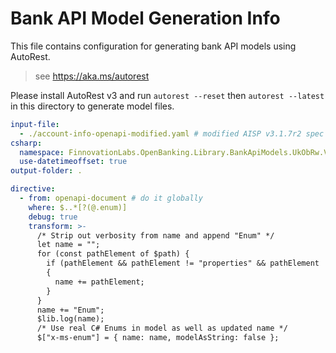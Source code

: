 # Bank API Model Generation Info

This file contains configuration for generating bank API models using AutoRest.

> see https://aka.ms/autorest

Please install AutoRest v3 and run `autorest --reset` then `autorest --latest` in this directory to generate model
files.

``` yaml
input-file:
  - ./account-info-openapi-modified.yaml # modified AISP v3.1.7r2 spec
csharp:
  namespace: FinnovationLabs.OpenBanking.Library.BankApiModels.UkObRw.V3p1p7.Aisp
  use-datetimeoffset: true
output-folder: .

directive:
  - from: openapi-document # do it globally 
    where: $..*[?(@.enum)]
    debug: true
    transform: >-
      /* Strip out verbosity from name and append "Enum" */
      let name = "";
      for (const pathElement of $path) {
        if (pathElement && pathElement != "properties" && pathElement != "definitions" && pathElement != "components" && pathElement != "schemas" && pathElement != "items")
        {
          name += pathElement;
        }
      }
      name += "Enum";
      $lib.log(name);
      /* Use real C# Enums in model as well as updated name */     
      $["x-ms-enum"] = { name: name, modelAsString: false };

``` 